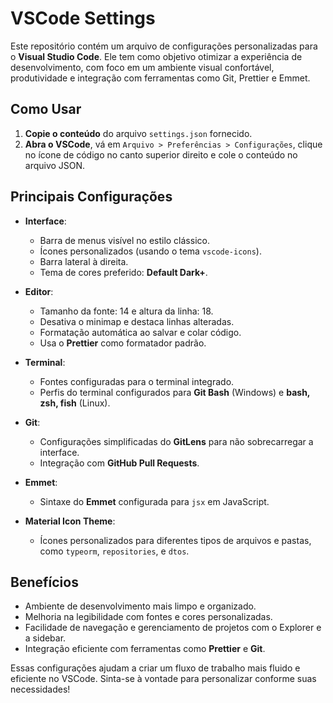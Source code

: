 # VSCode Settings

Este repositório contém um arquivo de configurações personalizadas para o **Visual Studio Code**. Ele tem como objetivo otimizar a experiência de desenvolvimento, com foco em um ambiente visual confortável, produtividade e integração com ferramentas como Git, Prettier e Emmet.

## Como Usar

1. **Copie o conteúdo** do arquivo `settings.json` fornecido.
2. **Abra o VSCode**, vá em `Arquivo > Preferências > Configurações`, clique no ícone de código no canto superior direito e cole o conteúdo no arquivo JSON.

## Principais Configurações

- **Interface**:
  - Barra de menus visível no estilo clássico.
  - Ícones personalizados (usando o tema `vscode-icons`).
  - Barra lateral à direita.
  - Tema de cores preferido: **Default Dark+**.

- **Editor**:
  - Tamanho da fonte: 14 e altura da linha: 18.
  - Desativa o minimap e destaca linhas alteradas.
  - Formatação automática ao salvar e colar código.
  - Usa o **Prettier** como formatador padrão.

- **Terminal**:
  - Fontes configuradas para o terminal integrado.
  - Perfis do terminal configurados para **Git Bash** (Windows) e **bash, zsh, fish** (Linux).

- **Git**:
  - Configurações simplificadas do **GitLens** para não sobrecarregar a interface.
  - Integração com **GitHub Pull Requests**.

- **Emmet**:
  - Sintaxe do **Emmet** configurada para `jsx` em JavaScript.

- **Material Icon Theme**:
  - Ícones personalizados para diferentes tipos de arquivos e pastas, como `typeorm`, `repositories`, e `dtos`.

## Benefícios

- Ambiente de desenvolvimento mais limpo e organizado.
- Melhoria na legibilidade com fontes e cores personalizadas.
- Facilidade de navegação e gerenciamento de projetos com o Explorer e a sidebar.
- Integração eficiente com ferramentas como **Prettier** e **Git**.

Essas configurações ajudam a criar um fluxo de trabalho mais fluido e eficiente no VSCode. Sinta-se à vontade para personalizar conforme suas necessidades!
